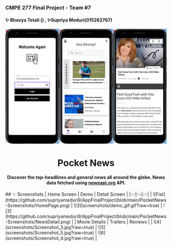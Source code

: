 ### CMPE 277 Final Project - Team #7
#### ✨ Bhavya Tetali () , ✨Supriya Meduri(015262767)

![Screen](https://github.com/supriyameduri9/AppFinalProject/blob/main/PocketNews-Screenshots/PocketNews-Merge.jpg)
<h1 align="center">Pocket News</h1>
<h4 align="center">
	Discover the top-headlines and general news all around the globe. News data fetched using <a href="https://newsapi.org/">newsapi.org</a> API.
</h4>
## ✨ Screenshots
| Home Screen | Demo |  Detail Screen |
|:-:|:-:|:-:|
| ![Fist](https://github.com/supriyameduri9/AppFinalProject/blob/main/PocketNews-Screenshots/HomePage.png) | ![3](screenshots/demo_gif.gif?raw=true) | ![3](https://github.com/supriyameduri9/AppFinalProject/blob/main/PocketNews-Screenshots/NewsDetail.png) |
| Movie Details | Trailers |  Reviews |
| ![4](screenshots/Screenshot_3.jpg?raw=true) | ![5](screenshots/Screenshot_5.jpg?raw=true) | ![6](screenshots/Screenshot_4.jpg?raw=true) |
